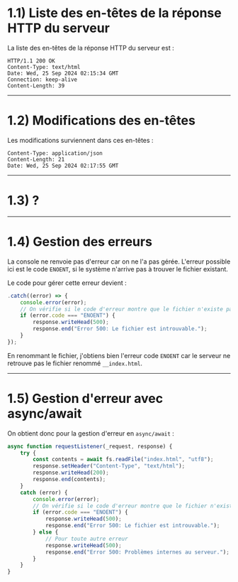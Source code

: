 # 1.1) Liste des en-têtes de la réponse HTTP du serveur

La liste des en-têtes de la réponse HTTP du serveur est :

```
HTTP/1.1 200 OK
Content-Type: text/html
Date: Wed, 25 Sep 2024 02:15:34 GMT
Connection: keep-alive
Content-Length: 39
```

---

# 1.2) Modifications des en-têtes

Les modifications surviennent dans ces en-têtes :

```
Content-Type: application/json
Content-Length: 21
Date: Wed, 25 Sep 2024 02:17:55 GMT
```

---

# 1.3) ?

---

# 1.4) Gestion des erreurs

La console ne renvoie pas d'erreur car on ne l'a pas gérée. L'erreur possible ici est le code `ENOENT`, si le système n'arrive pas à trouver le fichier existant.

Le code pour gérer cette erreur devient :

```javascript
.catch((error) => {
    console.error(error);
    // On vérifie si le code d'erreur montre que le fichier n'existe pas
    if (error.code === "ENOENT") {
        response.writeHead(500);
        response.end("Error 500: Le fichier est introuvable.");
    }
});
```

En renommant le fichier, j'obtiens bien l'erreur code `ENOENT` car le serveur ne retrouve pas le fichier renommé `__index.html`.

---

# 1.5) Gestion d'erreur avec async/await

On obtient donc pour la gestion d'erreur en `async/await` :

```javascript
async function requestListener(_request, response) {
    try {
        const contents = await fs.readFile("index.html", "utf8");
        response.setHeader("Content-Type", "text/html");
        response.writeHead(200);
        response.end(contents);
    } 
    catch (error) {
        console.error(error);
        // On vérifie si le code d'erreur montre que le fichier n'existe pas
        if (error.code === "ENOENT") {
            response.writeHead(500);
            response.end("Error 500: Le fichier est introuvable.");
        } else {
            // Pour toute autre erreur
            response.writeHead(500);
            response.end("Error 500: Problèmes internes au serveur.");
        }
    }
}
